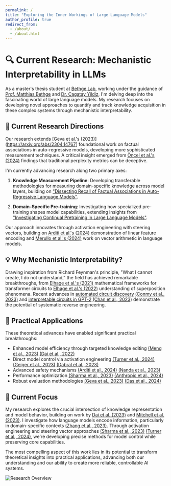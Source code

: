 ```yaml
---
permalink: /
title: "Exploring the Inner Workings of Large Language Models"
author_profile: true
redirect_from: 
  - /about/
  - /about.html
---
```


# 🔍 Current Research: Mechanistic Interpretability in LLMs

As a master's thesis student at [Bethge Lab]([https://bethgelab.org/]), working under the guidance of [Prof. Matthias Bethge](https://uni-tuebingen.de/fakultaeten/mathematisch-naturwissenschaftliche-fakultaet/fachbereiche/physik/institute/institut-fuer-theoretische-physik/arbeitsgruppen/ag-bethge/) and [Dr. Cagatay Yildiz](https://cagatayyildiz.github.io/), I'm delving deep into the fascinating world of large language models. My research focuses on developing novel approaches to quantify and track knowledge acquisition in these complex systems through mechanistic interpretability.

## 🧪 Current Research Directions

Our research extends [Geva et al.'s (2023)](https://arxiv.org/abs/2304.14767] foundational work on factual associations in auto-regressive models, developing more sophisticated measurement techniques. A critical insight emerged from [Öncel et al.'s (2024)](https://arxiv.org/abs/2410.05581) findings that traditional perplexity metrics can be deceptive.

I'm currently advancing research along two primary axes:

1. **Knowledge Measurement Pipeline**: Developing transferable methodologies for measuring domain-specific knowledge across model layers, building on ["Dissecting Recall of Factual Associations in Auto-Regressive Language Models"](link). 

2. **Domain-Specific Pre-training**: Investigating how specialized pre-training shapes model capabilities, extending insights from ["Investigating Continual Pretraining in Large Language Models"](link).

Our approach innovates through activation engineering with steering vectors, building on [Arditi et al.'s (2024)](link) demonstration of linear feature encoding and [Merullo et al.'s (2024)](link) work on vector arithmetic in language models.

## 💡 Why Mechanistic Interpretability?

Drawing inspiration from Richard Feynman's principle, "What I cannot create, I do not understand," the field has achieved remarkable breakthroughs, from [Elhage et al.'s (2021)](link) mathematical frameworks for transformer circuits to [Elhage et al.'s (2022)](link) understanding of superposition phenomena. Recent advances in [automated circuit discovery](link) [(Conmy et al., 2023)](link) and [interpretable circuits in GPT-2](link) [(Chan et al., 2023)](link) demonstrate the potential of systematic reverse engineering.

## 🔬 Practical Applications

These theoretical advances have enabled significant practical breakthroughs:

- Enhanced model efficiency through targeted knowledge editing [(Meng et al., 2023)](link) [(Dai et al., 2022)](link)
- Direct model control via activation engineering [(Turner et al., 2024)](link) [(Geiger et al., 2023)](link) [(Dabral et al., 2023)](link)
- Advanced safety mechanisms [(Arditi et al., 2024)](link) [(Nanda et al., 2023)](link)
- Performance optimization [(Sharma et al., 2023)](link) [(Anthropic et al., 2024)](link)
- Robust evaluation methodologies [(Geva et al., 2023)](link) [(Das et al., 2024)](link)

## 🎯 Current Focus

My research explores the crucial intersection of knowledge representation and model behavior, building on work by [Dai et al. (2023)](link) and [Mitchell et al. (2023)](link). I investigate how language models encode information, particularly in domain-specific contexts [(Zhang et al., 2023)](link). Through activation engineering and steering vector approaches [(Sharma et al., 2023)](link) [(Turner et al., 2024)](link), we're developing precise methods for model control while preserving core capabilities.

The most compelling aspect of this work lies in its potential to transform theoretical insights into practical applications, advancing both our understanding and our ability to create more reliable, controllable AI systems.

![Research Overview](main_image.png)
